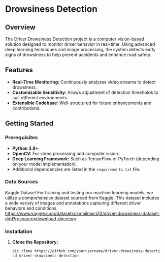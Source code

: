 # Drowsiness Detection

## Overview
The Driver Drowsiness Detection project is a computer vision-based solution designed to monitor driver behavior in real-time. Using advanced deep learning techniques and image processing, the system detects early signs of drowsiness to help prevent accidents and enhance road safety.

## Features
- **Real-Time Monitoring:** Continuously analyzes video streams to detect drowsiness.
- **Customizable Sensitivity:** Allows adjustment of detection thresholds to suit different environments.
- **Extensible Codebase:** Well-structured for future enhancements and contributions.

## Getting Started

### Prerequisites
- **Python 3.8+**
- **OpenCV:** For video processing and computer vision.
- **Deep Learning Framework:** Such as TensorFlow or PyTorch (depending on your model implementation).
- Additional dependencies are listed in the `requirements.txt` file.
### Data Sources
Kaggle Dataset
For training and testing our machine learning models, we utilize a comprehensive dataset sourced from Kaggle. This dataset includes a wide variety of images and annotations capturing different driver behaviors and conditions. https://www.kaggle.com/datasets/ismailnasri20/driver-drowsiness-dataset-ddd?resource=download-directory


### Installation
1. **Clone the Repository:**
   ```bash
   git clone https://github.com/yourusername/driver-drowsiness-detection.git
   cd driver-drowsiness-detection

   
